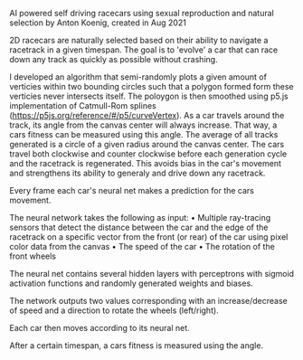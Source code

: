 AI powered self driving racecars using sexual reproduction and natural selection
by Anton Koenig, created in Aug 2021

2D racecars are naturally selected based on their ability to navigate a racetrack in a given timespan. The goal is to 'evolve' a car that can race down any track as quickly as possible without crashing.


I developed an algorithm that semi-randomly plots a given amount of verticies within two bounding circles such that a polygon formed form these verticies never intersects itself.
The poloygon is then smoothed using p5.js implementation of Catmull-Rom splines (https://p5js.org/reference/#/p5/curveVertex).
As a car travels around the track, its angle from the canvas center will always increase. That way, a cars fitness can be measured using this angle.
The average of all tracks generated is a circle of a given radius around the canvas center.
The cars travel both clockwise and counter clockwise before each generation cycle and the racetrack is regenerated.
This avoids bias in the car's movement and strengthens its ability to generaly and drive down any racetrack.

Every frame each car's neural net makes a prediction for the cars movement.

The neural network takes the following as input:
  • Multiple ray-tracing sensors that detect the distance between the car and the edge of the racetrack on a specific vector from the front (or rear) of the car using pixel color data from the canvas
  • The speed of the car
  • The rotation of the front wheels

The neural net contains several hidden layers with perceptrons with sigmoid activation functions and randomly generated weights and biases.

The network outputs two values corresponding with an increase/decrease of speed and a direction to rotate the wheels (left/right).

Each car then moves according to its neural net.

After a certain timespan, a cars fitness is measured using the angle.
